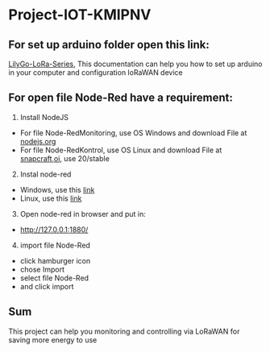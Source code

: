 # Project-IOT-KMIPNV

## For set up arduino folder open this link:
[LilyGo-LoRa-Series](https://github.com/Xinyuan-LilyGO/LilyGo-LoRa-Series/tree/master), This documentation can help you how to set up arduino in your computer and configuration loRaWAN device

## For open file Node-Red have a requirement:
1. Install NodeJS
- For file Node-RedMonitoring, use OS Windows and download File at [nodejs.org](https://nodejs.org/en/download/current)
- For file Node-RedKontrol, use OS Linux and download File at [snapcraft,oi](https://snapcraft.io/node), use 20/stable
2. Instal node-red
- Windows, use this [link](https://nodered.org/docs/getting-started/windows)
- Linux, use this [link](https://www.npmjs.com/package/node-red)
3. Open node-red in browser and put in:
- http://127.0.0.1:1880/
4. import file Node-Red
- click hamburger icon
- chose Import
- select file Node-Red
- and click import

## Sum
This project can help you monitoring and controlling via LoRaWAN for saving more energy to use
